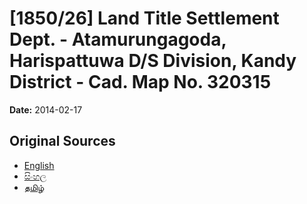 # [1850/26] Land Title Settlement Dept. - Atamurungagoda, Harispattuwa D/S Division, Kandy District - Cad. Map No. 320315

**Date:** 2014-02-17

## Original Sources

- [English](https://documents.gov.lk/view/extra-gazettes/2014/2/1850-26_E.pdf)
- [සිංහල](https://documents.gov.lk/view/extra-gazettes/2014/2/1850-26_S.pdf)
- [தமிழ்](https://documents.gov.lk/view/extra-gazettes/2014/2/1850-26_T.pdf)
